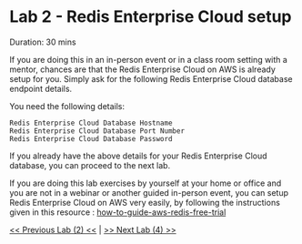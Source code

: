 # Lab 2 - Redis Enterprise Cloud setup

Duration: 30 mins

If you are doing this in an in-person event or in a class room setting with a mentor, chances are that the Redis Enterprise Cloud on AWS is already setup for you.
Simply ask for the following Redis Enterprise Cloud database endpoint details.

You need the following details:

```
Redis Enterprise Cloud Database Hostname
Redis Enterprise Cloud Database Port Number
Redis Enterprise Cloud Database Password
```

If you already have the above details for your Redis Enterprise Cloud database, you can proceed to the next lab.

If you are doing this lab exercises by yourself at your home or office and you are not in a webinar or another guided in-person event, you can setup Redis Enterprise Cloud on AWS very easily, by following the instructions given in this resource : [how-to-guide-aws-redis-free-trial](https://github.com/spendyaala/how-to-guide-aws-redis-free-trial)


[<< Previous Lab (2) <<](Lab&#32;2&#32;-&#32;Redis&#32;Enterprise&#32;Cloud&#32;Setup) | [>> Next Lab (4) >> ](Lab&#32;4&#32;-&#32;Cleanup)
